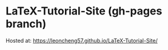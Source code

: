 # LaTeX-Tutorial-Site (gh-pages branch)

Hosted at: https://leoncheng57.github.io/LaTeX-Tutorial-Site/

